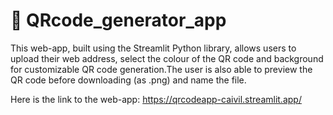 # 🔳 QRcode_generator_app
This web-app, built using the Streamlit Python library, allows users to upload their web address, select the colour of the QR code and background for customizable QR code generation.The user is also able to preview the QR code before downloading (as .png) and name the file.

Here is the link to the web-app: https://qrcodeapp-caivil.streamlit.app/


